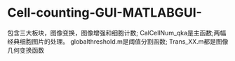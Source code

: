# Cell-counting-GUI-MATLABGUI-
包含三大板块，图像变换，图像增强和细胞计数;
CalCellNum_qka是主函数;两幅经典细胞图片的处理。
globalthreshold.m是阈值分割函数;
Trans_XX.m都是图像几何变换函数
